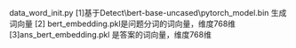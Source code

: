 data_word_init.py
   [1]基于Detect\bert-base-uncased\pytorch_model.bin 生成词向量
   [2] bert_embedding.pkl是问题分词的词向量，维度768维
   [3]ans_bert_embedding.pkl 是答案的词向量，维度768维


